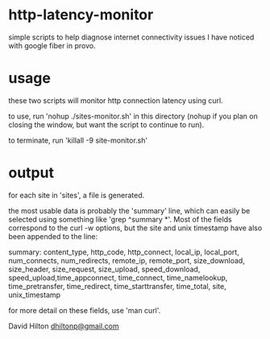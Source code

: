 http-latency-monitor
====================

simple scripts to help diagnose internet connectivity issues I have noticed with google fiber in provo.

usage
=====

these two scripts will monitor http connection latency using curl.

to use, run 'nohup ./sites-monitor.sh' in this directory (nohup if you
plan on closing the window, but want the script to continue to run).

to terminate, run 'killall -9 site-monitor.sh'

output
======

for each site in 'sites', a file is generated.

the most usable data is probably the 'summary' line, which can easily
be selected using something like 'grep ^summary *'. Most of the fields
correspond to the curl -w options, but the site and unix timestamp
have also been appended to the line:

summary: content_type, http_code, http_connect, local_ip,
local_port, num_connects, num_redirects, remote_ip, 
remote_port, size_download, size_header, size_request, 
size_upload, speed_download, speed_upload,time_appconnect,
time_connect, time_namelookup, time_pretransfer, time_redirect,
time_starttransfer, time_total, site, unix_timestamp

for more detail on these fields, use 'man curl'.


David Hilton <dhiltonp@gmail.com>
